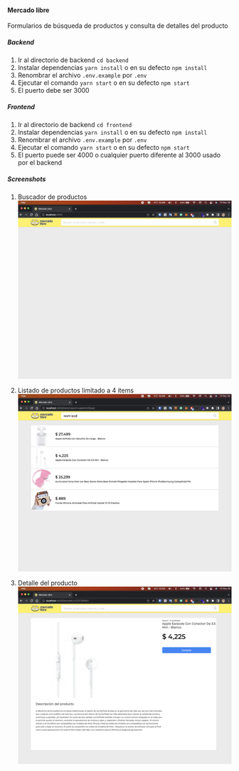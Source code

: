 #### Mercado libre

Formularios de búsqueda de productos y consulta de detalles del producto

##### Backend

1. Ir al directorio de backend
  `cd backend`
2. Instalar dependencias
  `yarn install` o en su defecto `npm install`
3. Renombrar el archivo
  `.env.example` por `.env`
4. Ejecutar el comando
  `yarn start` o en su defecto `npm start`
5. El puerto debe ser 3000

##### Frontend

1. Ir al directorio de backend
  `cd frontend`
2. Instalar dependencias
  `yarn install` o en su defecto `npm install`
3. Renombrar el archivo
  `.env.example` por `.env`
4. Ejecutar el comando
  `yarn start` o en su defecto `npm start`
5. El puerto puede ser 4000 o cualquier puerto diferente al 3000 usado por el backend

##### Screenshots

1. Buscador de productos
![Search](https://raw.githubusercontent.com/tenondecrpc/mercado-libre/master/screenshots/search.png)

2. Listado de productos limitado a 4 items
![Lista](https://raw.githubusercontent.com/tenondecrpc/mercado-libre/master/screenshots/items-list.png)

3. Detalle del producto
![Detalle](https://raw.githubusercontent.com/tenondecrpc/mercado-libre/master/screenshots/item-detail.png)
